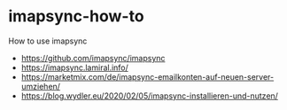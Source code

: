 # imapsync-how-to
How to use imapsync

- https://github.com/imapsync/imapsync
- https://imapsync.lamiral.info/
- https://marketmix.com/de/imapsync-emailkonten-auf-neuen-server-umziehen/
- https://blog.wydler.eu/2020/02/05/imapsync-installieren-und-nutzen/
